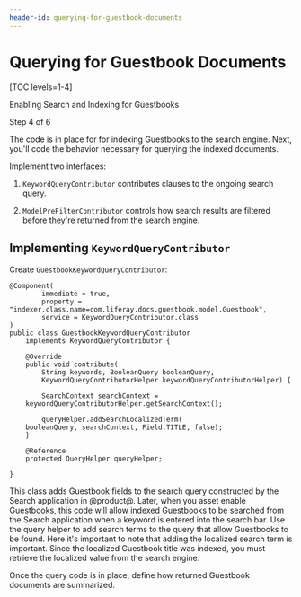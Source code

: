 ```yaml
---
header-id: querying-for-guestbook-documents
---
```


# Querying for Guestbook Documents

[TOC levels=1-4]

<div class="learn-path-step row">
    <p id="stepTitle">Enabling Search and Indexing for Guestbooks</p><p>Step 4 of 6</p>
</div>

The code is in place for for indexing Guestbooks to the search engine. Next,
you'll code the behavior necessary for querying the indexed documents.

Implement two interfaces:

1.  `KeywordQueryContributor` contributes clauses to the ongoing search query.

2.  `ModelPreFilterContributor` controls how search results are filtered before
    they're returned from the search engine.

## Implementing `KeywordQueryContributor`

Create `GuestbookKeywordQueryContributor`: 

    @Component(
            immediate = true,
            property = "indexer.class.name=com.liferay.docs.guestbook.model.Guestbook",
            service = KeywordQueryContributor.class
    )
    public class GuestbookKeywordQueryContributor
        implements KeywordQueryContributor {

        @Override
        public void contribute(
            String keywords, BooleanQuery booleanQuery,
            KeywordQueryContributorHelper keywordQueryContributorHelper) {

            SearchContext searchContext =
        keywordQueryContributorHelper.getSearchContext();

            queryHelper.addSearchLocalizedTerm(
        booleanQuery, searchContext, Field.TITLE, false);
        }

        @Reference
        protected QueryHelper queryHelper;

    }

This class adds Guestbook fields to the search query constructed by the Search
application in @product@. Later, when you asset enable Guestbooks, this code
will allow indexed Guestbooks to be searched from the Search application when
a keyword is entered into the search bar. Use the query helper to add search
terms to the query that allow Guestbooks to be found. Here it's important to
note that adding the localized search term is important. Since the localized
Guestbook title was indexed, you must retrieve the localized value from the
search engine.

Once the query code is in place, define how returned Guestbook documents are
summarized. 
